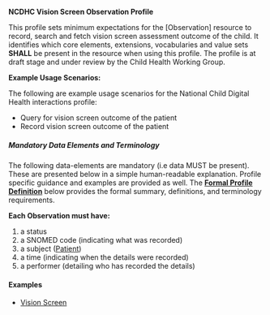 **NCDHC Vision Screen Observation Profile**

This profile sets minimum expectations for the [Observation] resource to record, search and fetch vision screen assessment outcome of the child. It identifies which core elements, extensions, vocabularies and value sets **SHALL** be present in the resource when using this profile. The profile is at draft stage and under review by the Child Health Working Group. 

**Example Usage Scenarios:**

The following are example usage scenarios for the National Child Digital Health interactions
profile:

-   Query for vision screen outcome of the patient
-   Record vision screen outcome of the patient

##### Mandatory Data Elements and Terminology


The following data-elements are mandatory (i.e data MUST be present). These are presented below in a simple human-readable explanation. Profile specific guidance and examples are provided as well.  The [**Formal Profile Definition**](#profile) below provides the  formal summary, definitions, and  terminology requirements.  

**Each Observation must have:**

1.  a status  
1.  a SNOMED code (indicating what was recorded)
1.  a subject ([Patient])
1.  a time (indicating when the details were recorded)
1.	a performer (detailing who has recorded the details)





#### Examples

- [Vision Screen](ncdhc-observation-visionscreen-normal-example.html)


[Patient]: http://build.fhir.org/ig/hl7au/au-fhir-childhealth/StructureDefinition-ncdhc-patient-baby.html